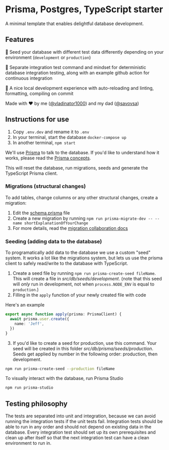 # Prisma, Postgres, TypeScript starter

A minimal template that enables delightful database development.

## Features

🌱 Seed your database with different test data differently depending on your environment (`development` or `production`)

🧪 Separate integration test command and mindset for deterministic database integration testing, along with an example github action for continuous integration

🧹 A nice local development experience with auto-reloading and linting, formatting, compiling on commit

Made with ♥ by me ([@vladinator1000](https://github.com/vladinator1000/)) and my dad ([@savovsa](https://github.com/savovsa))

## Instructions for use

1. Copy `.env.dev` and rename it to `.env`
1. In your terminal, start the database `docker-compose up`
1. In another terminal, `npm start`

We'll use [Prisma](https://www.prisma.io/docs/) to talk to the database.
If you'd like to understand how it works, please read the [Prisma concepts](https://www.prisma.io/docs/concepts).

This will reset the database, run migrations, seeds and generate the TypeScript Prisma client.

### Migrations (structural changes)

To add tables, change columns or any other structural changes, create a migration:

1. Edit the [schema.prisma](src/db/schema.prisma) file
1. Create a new migration by running `npm run prisma-migrate-dev -- --name shortExplanationOfYourChange`
1. For more details, read the [migration collaboration docs](https://www.prisma.io/docs/guides/database/developing-with-prisma-migrate/team-development)

### Seeding (adding data to the database)

To programatically add data to the database we use a custom "seed" system. It works a lot like the migrations system, but lets us use the prisma client to safely read/write to the database with TypeScript.

1. Create a seed file by running `npm run prisma-create-seed fileName`. This will create a file in _src/db/seeds/development_. (note that this seed will _only_ run in development, not when `process.NODE_ENV` is equal to `production`.)
2. Filling in the `apply` function of your newly created file with code

Here's an example

```ts
export async function apply(prisma: PrismaClient) {
  await prisma.user.create({
    name: 'Jeff',
  })
}
```

3. If you'd like to create a seed for production, use this command. Your seed will be created in this folder _src/db/prisma/seeds/production_. Seeds get applied by number in the following order: production, then development.

```sh
npm run prisma-create-seed --production fileName
```

To visually interact with the database, run Prisma Studio

```sh
npm run prisma-studio
```

## Testing philosophy

The tests are separated into unit and integration, because we can avoid running the integration tests if the unit tests fail.
Integration tests should be able to run in any order and should not depend on existing data in the database.
Every integration test should set up its own prerequisites and clean up after itself so that the next integration test can have a clean environment to run in.
